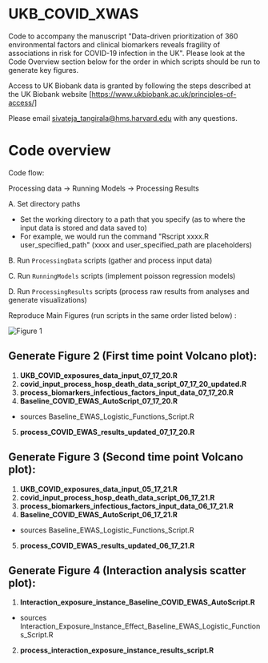 # UKB_COVID_XWAS
Code to accompany the manuscript "Data-driven prioritization of 360 environmental factors and clinical biomarkers reveals fragility of associations in risk for COVID-19 infection in the UK". Please look at the Code Overview section below for the order in which scripts should be run to generate key figures.

Access to UK Biobank data is granted by following the steps described at the UK Biobank website [https://www.ukbiobank.ac.uk/principles-of-access/]

Please email sivateja_tangirala@hms.harvard.edu with any questions.


# Code overview

Code flow:

Processing data -> Running Models -> Processing Results

A. Set directory paths
   * Set the working directory to a path that you specify (as to where the input data is stored and data saved to)
   * For example, we would run the command "Rscript xxxx.R user_specified_path" (xxxx and user_specified_path are placeholders)


B. Run `ProcessingData` scripts (gather and process input data)

C. Run `RunningModels` scripts (implement poisson regression models)

D. Run `ProcessingResults` scripts (process raw results from analyses and generate visualizations)

Reproduce Main Figures (run scripts in the same order listed below) :


<img src="Figure_1.png" alt="Figure 1" title="Figure 1">


## **Generate Figure 2 (First time point Volcano plot):**

1. **UKB_COVID_exposures_data_input_07_17_20.R**
2. **covid_input_process_hosp_death_data_script_07_17_20_updated.R**
3. **process_biomarkers_infectious_factors_input_data_07_17_20.R**
4. **Baseline_COVID_EWAS_AutoScript_07_17_20.R**
  * sources Baseline_EWAS_Logistic_Functions_Script.R
5. **process_COVID_EWAS_results_updated_07_17_20.R**

## **Generate Figure 3 (Second time point Volcano plot):**

1. **UKB_COVID_exposures_data_input_05_17_21.R**
2. **covid_input_process_hosp_death_data_script_06_17_21.R**
3. **process_biomarkers_infectious_factors_input_data_06_17_21.R**
4. **Baseline_COVID_EWAS_AutoScript_06_17_21.R**
  * sources Baseline_EWAS_Logistic_Functions_Script.R
5. **process_COVID_EWAS_results_updated_06_17_21.R**

## **Generate Figure 4 (Interaction analysis scatter plot):**

1. **Interaction_exposure_instance_Baseline_COVID_EWAS_AutoScript.R** 
  * sources Interaction_Exposure_Instance_Effect_Baseline_EWAS_Logistic_Functions_Script.R
2. **process_interaction_exposure_instance_results_script.R**

 




